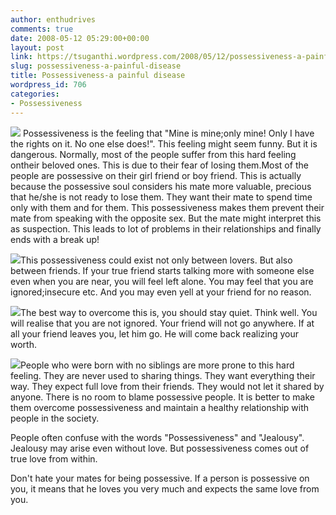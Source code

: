 ```yaml
---
author: enthudrives
comments: true
date: 2008-05-12 05:29:00+00:00
layout: post
link: https://tsuganthi.wordpress.com/2008/05/12/possessiveness-a-painful-disease/
slug: possessiveness-a-painful-disease
title: Possessiveness-a painful disease
wordpress_id: 706
categories:
- Possessiveness
---
```


[![](https://tsuganthi.files.wordpress.com/2008/05/poss3.jpg?w=247)](https://tsuganthi.files.wordpress.com/2008/05/poss3.jpg)  Possessiveness is the feeling that "Mine is mine;only mine! Only I have the rights on it. No one else does!". This feeling might seem funny. But it is dangerous. Normally, most of the people suffer from this hard feeling ontheir beloved ones. This is due to their fear of losing them.Most of the people are possessive on their girl friend or boy friend. This is actually because the possessive soul considers his mate more valuable, precious that he/she is not ready to lose them. They want their mate to spend time only with them and for them. This possessiveness makes them prevent their mate from speaking with the opposite sex. But the mate might interpret this as suspection. This leads to lot of problems in their relationships and finally ends with a break up!

  


[![](https://tsuganthi.files.wordpress.com/2008/05/possess3.jpg?w=300)](https://tsuganthi.files.wordpress.com/2008/05/possess3.jpg)This possessiveness could exist not only between lovers. But also between friends. If your true friend starts talking more with someone else even when you are near, you will feel left alone. You may feel that you are ignored;insecure etc. And you may even yell at your friend for no reason.  


  
  
[![](https://tsuganthi.files.wordpress.com/2008/05/quote273.gif?w=300)](https://tsuganthi.files.wordpress.com/2008/05/quote273.gif)The best way to overcome this is, you should stay quiet. Think well. You will realise that you are not ignored. Your friend will not go anywhere. If at all your friend leaves you, let him go. He will come back realizing your worth.  
  
  
  


[![](https://tsuganthi.files.wordpress.com/2008/05/my_teddy3.jpg?w=213)](https://tsuganthi.files.wordpress.com/2008/05/my_teddy3.jpg)People who were born with no siblings are more prone to this hard feeling. They are never used to sharing things. They want everything their way. They expect full love from their friends. They would not let it shared by anyone. There is no room to blame possessive people. It is better to make them overcome possessiveness and maintain a healthy relationship with people in the society.  
  


People often confuse with the words "Possessiveness" and "Jealousy". Jealousy may arise even without love. But possessiveness comes out of true love from within. 

Don't hate your mates for being possessive. If a person is possessive on you, it means that he loves you very much and expects the same love from you.
